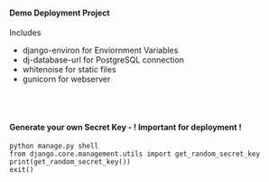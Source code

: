 #### Demo Deployment Project
Includes<br> 
- django-environ for Enviornment Variables<br> 
- dj-database-url for PostgreSQL connection<br> 
- whitenoise for static files<br> 
- gunicorn for webserver<br> 

<br> <br> 

#### Generate your own Secret Key - ! Important for deployment ! 
```
python manage.py shell
from django.core.management.utils import get_random_secret_key
print(get_random_secret_key())
exit()
```



